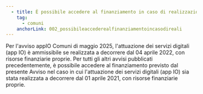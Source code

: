 ```yaml
---
  - title: È possibile accedere al finanziamento in caso di realizzazione del progetto prima della pubblicazione dell'Avviso "Adozione app IO" riferito della Misura 1.4.3?
    tag:
      - comuni
    anchorLink: 002_possibileaccederealfinanziamentoincasodireali
---
```


Per l'avviso appIO Comuni di maggio 2025, l'attuazione dei servizi digitali (app IO) è ammissibile se realizzata a decorrere dal 04 aprile 2022, con risorse finanziarie proprie.
Per tutti gli altri avvisi pubblicati precedentemente, è possibile accedere al finanziamento previsto dal presente Avviso nel caso in cui l'attuazione dei servizi digitali (app IO) sia stata realizzata a decorrere dal 01 aprile 2021, con risorse finanziarie proprie.
